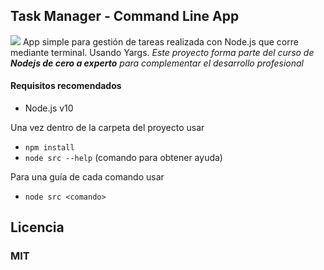 ## Task Manager - Command Line App
![](https://res.cloudinary.com/practicaldev/image/fetch/s--65fTmR1m--/c_imagga_scale,f_auto,fl_progressive,h_420,q_auto,w_1000/https://res.cloudinary.com/practicaldev/image/fetch/s--BFIuFwPk--/c_imagga_scale%2Cf_auto%2Cfl_progressive%2Ch_420%2Cq_auto%2Cw_1000/https://dev-to-uploads.s3.amazonaws.com/i/dtwx5wk106yinn6tckaq.jpg)
App simple para gestión de tareas realizada con Node.js que corre mediante terminal. Usando Yargs.
*Este proyecto forma parte del curso de **Nodejs de cero a experto** para complementar el desarrollo profesional*
#### Requisitos recomendados
- Node.js v10

Una vez dentro de la carpeta del proyecto usar
- `npm install`
- `node src --help` (comando para obtener ayuda)

Para una guía de cada comando usar
- `node src <comando>`
## Licencia
### MIT
